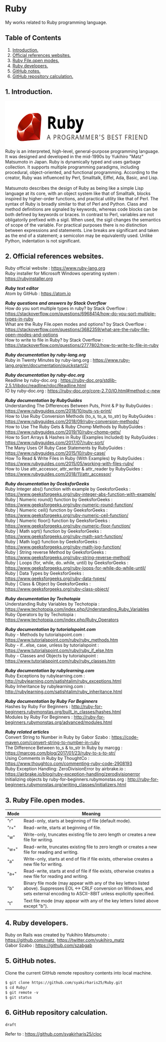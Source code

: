 # Ruby
My works related to Ruby programming language.

## Table of Contents
1. [Introduction.](#introduction)
2. [Official references websites.](#references)
3. [Ruby File.open modes.](#file)
4. [Ruby developers.](#developers)
5. [GitHub notes.](#github)
6. [GitHub repository calculation.](#calculation)

<a name="introduction"></a>
## 1. Introduction.
<img src="ruby.png" height="150"> 
Ruby is an interpreted, high-level, general-purpose programming language. It was designed and developed in the mid-1990s by Yukihiro "Matz" Matsumoto in Japan. Ruby is dynamically typed and uses garbage collection. It supports multiple programming paradigms, including procedural, object-oriented, and functional programming. According to the creator, Ruby was influenced by Perl, Smalltalk, Eiffel, Ada, Basic, and Lisp.
<br /><br />
Matsumoto describes the design of Ruby as being like a simple Lisp language at its core, with an object system like that of Smalltalk, blocks inspired by higher-order functions, and practical utility like that of Perl. The syntax of Ruby is broadly similar to that of Perl and Python. Class and method definitions are signaled by keywords, whereas code blocks can be both defined by keywords or braces. In contrast to Perl, variables are not obligatorily prefixed with a sigil. When used, the sigil changes the semantics of scope of the variable. For practical purposes there is no distinction between expressions and statements. Line breaks are significant and taken as the end of a statement; a semicolon may be equivalently used. Unlike Python, indentation is not significant.

<a name="references"></a>
## 2. Official references websites. 
Ruby official website : https://www.ruby-lang.org <br />
Ruby installer for Microsoft Windows operating system : https://rubyinstaller.org <br />

**_Ruby text editor_** <br />
Atom by GitHub : https://atom.io <br />

**_Ruby questions and answers by Stack Overflow_** <br />
How do you sort multiple types in ruby? by Stack Overflow : https://stackoverflow.com/questions/6968414/how-do-you-sort-multiple-types-in-ruby <br />
What are the Ruby File.open modes and options? by Stack Overflow : https://stackoverflow.com/questions/3682359/what-are-the-ruby-file-open-modes-and-options <br />
How to write to file in Ruby? by Stack Overflow : https://stackoverflow.com/questions/2777802/how-to-write-to-file-in-ruby <br />

**_Ruby documentation by ruby-lang.org_** <br />
Ruby in Twenty Minutes by ruby-lang.org : https://www.ruby-lang.org/en/documentation/quickstart/2/ <br />

**_Ruby documentation by ruby-doc.org_** <br />
Readline by ruby-doc.org : https://ruby-doc.org/stdlib-2.5.1/libdoc/readline/rdoc/Readline.html <br />
IO by ruby-doc.org : https://ruby-doc.org/core-2.7.0/IO.html#method-c-new <br />

**_Ruby documentation by RubyGuides_** <br />
Understanding The Differences Between Puts, Print & P by RubyGuides : https://www.rubyguides.com/2018/10/puts-vs-print/ <br />
How to Use Ruby Conversion Methods (to_s, to_a, to_str) by RubyGuides : https://www.rubyguides.com/2018/09/ruby-conversion-methods/<br/>
How to Use The Ruby Gets & Ruby Chomp Methods by RubyGuides : https://www.rubyguides.com/2019/10/ruby-chomp-gets/ <br />
How to Sort Arrays & Hashes in Ruby (Examples Included) by RubyGuides : https://www.rubyguides.com/2017/07/ruby-sort/ <br />
The Many Uses Of Ruby Case Statements by RubyGuides : https://www.rubyguides.com/2015/10/ruby-case/ <br />
How To Read & Write Files in Ruby (With Examples) by RubyGuides : https://www.rubyguides.com/2015/05/working-with-files-ruby/ <br />
How to Use attr_accessor, attr_writer & attr_reader by RubyGuides : https://www.rubyguides.com/2018/11/attr_accessor/ <br />

**_Ruby documentation by GeeksforGeeks_** <br />
Ruby Integer abs() function with example by GeeksforGeeks : https://www.geeksforgeeks.org/ruby-integer-abs-function-with-example/ <br />
Ruby | Numeric round() function by GeeksforGeeks : https://www.geeksforgeeks.org/ruby-numeric-round-function/ <br />
Ruby | Numeric ceil() function by GeeksforGeeks : https://www.geeksforgeeks.org/ruby-numeric-ceil-function/ <br />
Ruby | Numeric floor() function by GeeksforGeeks : https://www.geeksforgeeks.org/ruby-numeric-floor-function/ <br />
Ruby | Math sqrt() function by GeeksforGeeks : https://www.geeksforgeeks.org/ruby-math-sqrt-function/ <br />
Ruby | Math log() function by GeeksforGeeks : https://www.geeksforgeeks.org/ruby-math-log-function/ <br />
Ruby | String reverse Method by GeeksforGeeks : https://www.geeksforgeeks.org/ruby-string-reverse-method/ <br />
Ruby | Loops (for, while, do..while, until) by GeeksforGeeks : https://www.geeksforgeeks.org/ruby-loops-for-while-do-while-until/ <br />
Ruby | Data Types by GeeksforGeeks : https://www.geeksforgeeks.org/ruby-data-types/ <br />
Ruby | Class & Object by GeeksforGeeks : https://www.geeksforgeeks.org/ruby-class-object/ <br />

**_Ruby documentation by Techotopia_** <br />
Understanding Ruby Variables by Techotopia : https://www.techotopia.com/index.php/Understanding_Ruby_Variables <br />
Ruby Operators by by Techotopia : https://www.techotopia.com/index.php/Ruby_Operators <br />

**_Ruby documentation by tutorialspoint.com_** <br />
Ruby - Methods by tutorialspoint.com : https://www.tutorialspoint.com/ruby/ruby_methods.htm <br />
Ruby - if...else, case, unless by tutorialspoint : https://www.tutorialspoint.com/ruby/ruby_if_else.htm <br />
Ruby - Classes and Objects by tutorialspoint : https://www.tutorialspoint.com/ruby/ruby_classes.htm <br />

**_Ruby documentation by rubylearning.com_** <br />
Ruby Exceptions by rubylearning.com : http://rubylearning.com/satishtalim/ruby_exceptions.html <br />
Ruby Inheritance by rubylearning.com : http://rubylearning.com/satishtalim/ruby_inheritance.html <br />

**_Ruby documentation by Ruby For Beginners_** <br />
Hashes by Ruby For Beginners : http://ruby-for-beginners.rubymonstas.org/built_in_classes/hashes.html <br />
Modules by Ruby For Beginners : http://ruby-for-beginners.rubymonstas.org/advanced/modules.html <br />

**_Ruby related articles_** <br />
Convert String to Number in Ruby by Gabor Szabo : https://code-maven.com/convert-string-to-number-in-ruby <br />
The Difference Between to_s & to_str In Ruby by marcgg : https://marcgg.com/blog/2017/01/23/ruby-to-s-to-str/ <br />
Using Comments in Ruby by ThoughtCo : https://www.thoughtco.com/commenting-ruby-code-2908193 <br />
Ruby Exception Handling: ZeroDivisionError by airbrake.io : https://airbrake.io/blog/ruby-exception-handling/zerodivisionerror <br />
Initializing objects by ruby-for-beginners.rubymonstas.org : http://ruby-for-beginners.rubymonstas.org/writing_classes/initializers.html <br />

<a name="file"></a>
## 3. Ruby File.open modes.
 
| Mode |  Meaning                                                  
|------|-----------------------------------------------------------------------------------------------------------------------------   
| "r"  |  Read-only, starts at beginning of file  (default mode).   
| "r+" |  Read-write, starts at beginning of file.                 
| "w"  |  Write-only, truncates existing file to zero length or creates a new file for writing.         
| "w+" |  Read-write, truncates existing file to zero length or creates a new file for reading and writing.             
| "a"  |  Write-only, starts at end of file if file exists, otherwise creates a new file for writing.                  
| "a+" |  Read-write, starts at end of file if file exists, otherwise creates a new file for reading and writing.
| "b"  |  Binary file mode (may appear with any of the key letters listed above). Suppresses EOL <-> CRLF conversion on Windows, and               sets external encoding to ASCII-8BIT unless explicitly specified.                                                 
| "t"  |  Text file mode (may appear with any of the key letters listed above except "b").          

<a name="developers"></a>
## 4. Ruby developers.
Ruby on Rails was created by Yukihiro Matsumoto : https://github.com/matz, https://twitter.com/yukihiro_matz <br />
Gabor Szabo : https://github.com/szabgab <br />
 
<a name="github"></a>
## 5. GitHub notes.
Clone the current GitHub remote repository contents into local machine.
```
$ git clone https://github.com/syakirharis25/Ruby.git
$ cd Ruby/
$ git remote -v
$ git status
```

<a name="calculation"></a>
## 6. GitHub repository calculation.
```
draft
```
Refer to : https://github.com/syakirharis25/cloc
